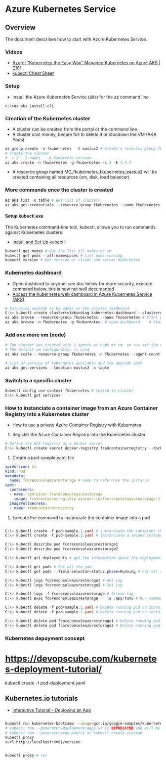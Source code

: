 # Azure Kubernetes Service

## Overview
The document describes how to start with Azure Kubernetes Service.

### Videos
* [Azure: "Kubernetes the Easy Way" Managed Kubernetes on Azure AKS | E101](https://www.youtube.com/watch?v=MCRJSKzdDjI)
* [kubectl Cheat Sheet](https://kubernetes.io/docs/reference/kubectl/cheatsheet/)

### Setup
* Install the Azure Kubernetes Service (aks) for the az command line
```
c:\>az aks install-cli
```

### Creation of the Kubernetes cluster
* A cluster can be created from the portal or the command line
* A cluster cost money, becare full to delete it or shutdown the VM (AKA Pods)
```powershell
az group create -n fkubernetes  -l eastus2 # Create a resource group fkubernetes
# Create the cluster
# -c 2 - 2 nodes   -k Kubernete version
az aks create -n fkubernetes -g fkubernetes -c 2 -k 1.7.7
```
* A resource group named MC_fkubernetes_fkubernetes_eastus2 will be created containing all resources (vm, disk, load balancer).

### More commands once the cluster is created
```powershell
az aks list -o table # Get list of clusters
az aks get-credentials --resource-group fkubernetes --name fkubernetes # Switch to cluster
```

#### Setup kubectl.exe
The Kubernetes command-line tool, kubectl, allows you to run commands against Kubernetes clusters. 
- [Install and Set Up kubectl](https://kubernetes.io/docs/tasks/tools/install-kubectl/)

```powershell
kubectl get nodes # Get the list all nodes or vm
kubectl get pods --all-namespaces # List pods running
kubectl version # Get version of client and server Kubernetes
```
### Kubernetes dashboard
* Open dashbord to anyone, see doc below for more security, execute command below, this is new not well documented
* [Access the Kubernetes web dashboard in Azure Kubernetes Service (AKS)](https://docs.microsoft.com/en-us/azure/aks/kubernetes-dashboard)
 
```powershell
# Authorize anybody to be admin on the cluster dashboard
C:\> kubectl create clusterrolebinding kubernetes-dashboard --clusterrole=cluster-admin --serviceaccount=kube-system:kubernetes-dashboard
az aks browse --resource-group fkubernetes --name fkubernetes # Start web server dashboard and open in browser
az aks browse -n fkubernetes -g fkubernetes  # open dashboard    # Start web server dashboard and open in browser
```
### Add one more vm (node)
```powershell
# The cluster was created with 2 agents or node or vm, we now set the number to 3
# The default vm configuration is used
az aks scale --resource-group fkubernetes -n fkubernetes --agent-count 3
```

```powershell
# List of version of kubernetes available and the upgrade path
az aks get-versions --location eastus2 -o table
```

### Switch to a specific cluster
```powershell
kubectl config use-context fkubernetes # Switch to cluster
C:\> kubectl get services
```

### How to instanciate a container image from an Azure Container Registry into a Kubernetes cluster

* [How to use a private Azure Container Registry with Kubernetes](https://thorsten-hans.com/how-to-use-private-azure-container-registry-with-kubernetes)

1. Register the Azure Container Registry into the Kubernetes cluster
```powershell
# Define the ACR registry as a docker secret
C:\> kubectl create secret docker-registry fredcontainerregistry --docker-server fredcontainerregistry.azurecr.io --docker-email fredericaltorres@gmail.com --docker-username=FredContainerRegistry --docker-password "izBEjxfFrep"
```

1. Create a pod-sample.yaml file

```yaml
apiVersion: v1
kind: Pod
metadata:
  name: fcoreconsoleazurestorage # name to reference the instance
spec:
  containers:
  - name: container-fcoreconsoleazurestorage
    image: fredcontainerregistry.azurecr.io/fcoreconsoleazurestorage:1.0.31
  imagePullSecrets:
  - name: fredcontainerregistry
```  


1. Execute the command to instanciate the container image into a pod
```powershell

C:\> kubectl create -f pod-sample.1.yaml # instanciate the container image into a pod
C:\> kubectl create -f pod-sample.2.yaml # instanciate a second instance of the container image into a pod

C:\> kubectl describe pod fcoreconsoleazurestorage1
C:\> kubectl describe pod fcoreconsoleazurestorage2

C:\> kubectl get deployments # get the information about the deployment

C:\> kubectl get pods # Get all the pod
C:\> kubectl get pods --field-selector=status.phase=Running # Get all running pods or container in the namespace

C:\> kubectl logs fcoreconsoleazurestorage1 # Get Log
C:\> kubectl logs fcoreconsoleazurestorage2 # Get Log

C:\> kubectl logs -f fcoreconsoleazurestorage # Stream log
C:\> kubectl exec fcoreconsoleazurestorage -- ls /app/tutu # Run command in pod

C:\> kubectl delete -f pod-sample.1.yaml # Delete running pod or container using the yaml file
C:\> kubectl delete -f pod-sample.2.yaml # Delete running pod or container

C:\> kubectl delete pod fcoreconsoleazurestorage1 # Delete running pod or container using the name
C:\> kubectl delete pod fcoreconsoleazurestorage2 # Delete running pod or container using the name
```

### Kubernetes depoyment concept

 # https://devopscube.com/kubernetes-deployment-tutorial/
kubectl create -f pod-deployment.yaml


## Kubernetes.io tutorials
- [Interactive Tutorial - Deploying an App](https://kubernetes.io/docs/tutorials/kubernetes-basics/deploy-app/deploy-interactive/)
```bash

kubectl run kubernetes-bootcamp --image=gcr.io/google-samples/kubernetes-bootcamp:v1 --port=8080
# kubectl run --generator=deployment/apps.v1 is DEPRECATED and will be removed in a future version. Use 
# kubectl run --generator=run-pod/v1 or kubectl create instead.
kubectl proxy
curl http://localhost:8001/version


kubectl proxy # rer
```